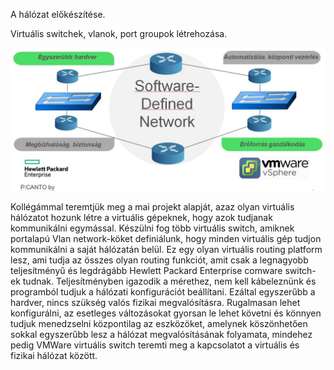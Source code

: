 A hálózat előkészítése. 

Virtuális switchek, vlanok, port groupok létrehozása.

![Logo](https://raw.githubusercontent.com/dcehungary/santa.claus/master/01%20-%20Network/Software%20Defined%20Network.jpeg)

Kollégámmal teremtjük meg a mai projekt alapját, azaz olyan virtuális hálózatot hozunk létre a virtuális gépeknek, hogy azok tudjanak kommunikálni egymással.  Készülni fog több virtuális switch, amiknek portalapú Vlan network-köket definiálunk, hogy minden virtuális gép tudjon kommunikálni a saját hálózatán belül. Ez egy olyan virtuális routing platform lesz, ami tudja az összes olyan routing funkciót, amit csak a legnagyobb teljesítményű és legdrágább Hewlett Packard Enterprise comware switch-ek tudnak. Teljesítményben igazodik a mérethez, nem kell kábeleznünk és programból tudjuk a hálózati konfigurációt beállítani. Ezáltal egyszerűbb a hardver, nincs szükség valós fizikai megvalósításra. Rugalmasan lehet konfigurálni, az esetleges változásokat gyorsan le lehet követni és könnyen tudjuk menedzselni központilag az eszközöket, amelynek köszönhetően sokkal egyszerűbb lesz a hálózat megvalósításának folyamata, mindehez pedig VMWare virtuális switch teremti meg a kapcsolatot a virtuális és fizikai hálózat között.
